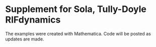 # Supplement for Sola, Tully-Doyle RIFdynamics

The examples were created with Mathematica. Code will be posted as updates are made.